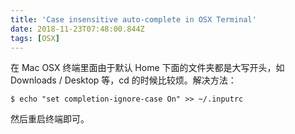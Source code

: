 ```yaml
---
title: 'Case insensitive auto-complete in OSX Terminal'
date: 2018-11-23T07:48:00.844Z
tags: [OSX]
---
```


在 Mac OSX 终端里面由于默认 Home 下面的文件夹都是大写开头，如 Downloads / Desktop 等，cd 的时候比较烦。解决方法：

```
$ echo "set completion-ignore-case On" >> ~/.inputrc
```

然后重启终端即可。
